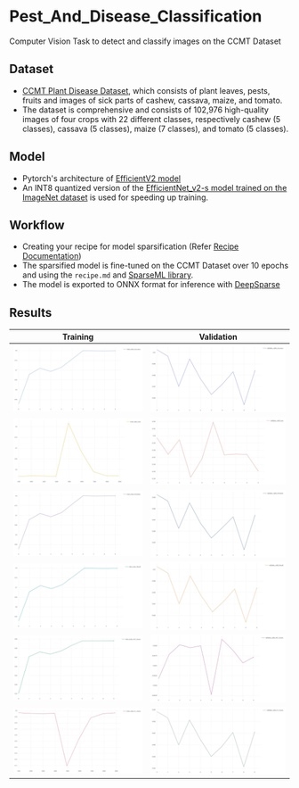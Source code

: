 # Pest_And_Disease_Classification

Computer Vision Task to detect and classify images on the CCMT Dataset

## Dataset

- [CCMT Plant Disease Dataset](https://doi.org/10.1016/j.dib.2023.109306), which consists of plant leaves, pests, fruits and images of sick parts of cashew, cassava, maize, and tomato.
- The dataset is comprehensive and consists of 102,976 high-quality images of four crops with 22 different classes, respectively cashew (5 classes), cassava (5 classes), maize (7 classes), and tomato (5 classes).

## Model

- Pytorch's architecture of [EfficientV2 model](https://arxiv.org/abs/2104.00298)
- An INT8 quantized version of the [EfficientNet_v2-s model trained on the ImageNet dataset](https://sparsezoo.neuralmagic.com/models/efficientnet_v2-s-imagenet-base_quantized?hardware=deepsparse-c6i.12xlarge&comparison=efficientnet_v2-s-imagenet-base) is used for speeding up training.

## Workflow

- Creating your recipe for model sparsification (Refer [Recipe Documentation](https://github.com/neuralmagic/sparseml/blob/main/docs/source/recipes.md))
- The sparsified model is fine-tuned on the CCMT Dataset over 10 epochs and using the `recipe.md` and [SparseML library](https://github.com/neuralmagic/sparseml).
- The model is exported to ONNX format for inference with [DeepSparse](https://github.com/neuralmagic/deepsparse/blob/main/docs/user-guide/deepsparse-pipelines.md)

## Results

| Training                                         | Validation                                            |
| ------------------------------------------------ | ----------------------------------------------------- |
| ![Train Accuracy](/images/train_Accuracy.jpeg)   | ![Validation Accuracy](/images/valid_Accuracy.jpeg)   |
| ![Train Loss](/images/train_loss.jpeg)           | ![Validation Loss](/images/valid_loss.jpeg)           |
| ![Train Precision](/images/train_Precision.jpeg) | ![Validation Precision](/images/valid_Precision.jpeg) |
| ![Train Recall](/images/train_Recall.jpeg)       | ![Validation Recall](/images/valid_Recall.jpeg)       |
| ![Train AUC Score](/images/train_AUC_Score.jpeg) | ![Validation AUC Score](/images/valid_AUC_Score.jpeg) |
| ![Train F1 Score](/images/train_F1_Score.jpeg)   | ![Validation F1 Score](/images/valid_F1_Score.jpeg)   |
